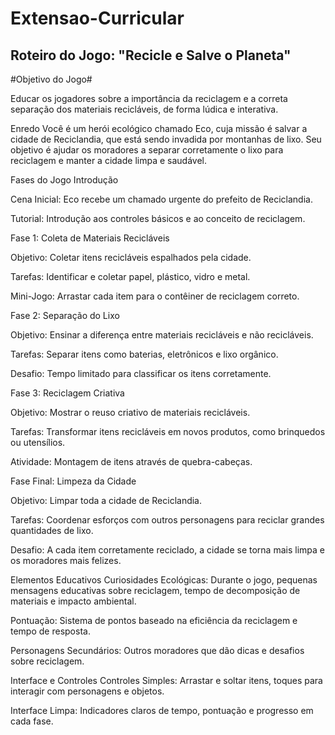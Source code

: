 # Extensao-Curricular

## Roteiro do Jogo: "Recicle e Salve o Planeta"

#Objetivo do Jogo#

Educar os jogadores sobre a importância da reciclagem e a correta separação dos materiais recicláveis, de forma lúdica e interativa.

Enredo
Você é um herói ecológico chamado Eco, cuja missão é salvar a cidade de Reciclandia, que está sendo invadida por montanhas de lixo. Seu objetivo é ajudar os moradores a separar corretamente o lixo para reciclagem e manter a cidade limpa e saudável.

Fases do Jogo
Introdução

Cena Inicial: Eco recebe um chamado urgente do prefeito de Reciclandia.

Tutorial: Introdução aos controles básicos e ao conceito de reciclagem.

Fase 1: Coleta de Materiais Recicláveis

Objetivo: Coletar itens recicláveis espalhados pela cidade.

Tarefas: Identificar e coletar papel, plástico, vidro e metal.

Mini-Jogo: Arrastar cada item para o contêiner de reciclagem correto.

Fase 2: Separação do Lixo

Objetivo: Ensinar a diferença entre materiais recicláveis e não recicláveis.

Tarefas: Separar itens como baterias, eletrônicos e lixo orgânico.

Desafio: Tempo limitado para classificar os itens corretamente.

Fase 3: Reciclagem Criativa

Objetivo: Mostrar o reuso criativo de materiais recicláveis.

Tarefas: Transformar itens recicláveis em novos produtos, como brinquedos ou utensílios.

Atividade: Montagem de itens através de quebra-cabeças.

Fase Final: Limpeza da Cidade

Objetivo: Limpar toda a cidade de Reciclandia.

Tarefas: Coordenar esforços com outros personagens para reciclar grandes quantidades de lixo.

Desafio: A cada item corretamente reciclado, a cidade se torna mais limpa e os moradores mais felizes.

Elementos Educativos
Curiosidades Ecológicas: Durante o jogo, pequenas mensagens educativas sobre reciclagem, tempo de decomposição de materiais e impacto ambiental.

Pontuação: Sistema de pontos baseado na eficiência da reciclagem e tempo de resposta.

Personagens Secundários: Outros moradores que dão dicas e desafios sobre reciclagem.

Interface e Controles
Controles Simples: Arrastar e soltar itens, toques para interagir com personagens e objetos.

Interface Limpa: Indicadores claros de tempo, pontuação e progresso em cada fase.
